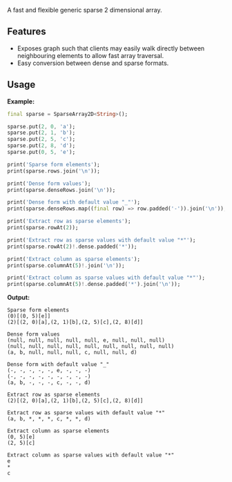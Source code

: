 <!-- 
This README describes the package. If you publish this package to pub.dev,
this README's contents appear on the landing page for your package.

For information about how to write a good package README, see the guide for
[writing package pages](https://dart.dev/guides/libraries/writing-package-pages). 

For general information about developing packages, see the Dart guide for
[creating packages](https://dart.dev/guides/libraries/create-library-packages)
and the Flutter guide for
[developing packages and plugins](https://flutter.dev/developing-packages). 
-->

A fast and flexible generic sparse 2 dimensional array.

## Features

* Exposes graph such that clients may easily walk directly between neighbouring elements to allow fast array traversal.
* Easy conversion between dense and sparse formats.

## Usage

**Example:**

```dart
final sparse = SparseArray2D<String>();

sparse.put(2, 0, 'a');
sparse.put(2, 1, 'b');
sparse.put(2, 5, 'c');
sparse.put(2, 8, 'd');
sparse.put(0, 5, 'e');

print('Sparse form elements');
print(sparse.rows.join('\n'));

print('Dense form values');
print(sparse.denseRows.join('\n'));

print('Dense form with default value "_"');
print(sparse.denseRows.map((final row) => row.padded('-')).join('\n'));

print('Extract row as sparse elements');
print(sparse.rowAt(2));

print('Extract row as sparse values with default value "*"');
print(sparse.rowAt(2)!.dense.padded('*'));

print('Extract column as sparse elements');
print(sparse.columnAt(5)!.join('\n'));

print('Extract column as sparse values with default value "*"');
print(sparse.columnAt(5)!.dense.padded('*').join('\n'));

```

**Output:**

```
Sparse form elements
(0)[(0, 5)[e]]
(2)[(2, 0)[a],(2, 1)[b],(2, 5)[c],(2, 8)[d]]

Dense form values
(null, null, null, null, null, e, null, null, null)
(null, null, null, null, null, null, null, null, null)
(a, b, null, null, null, c, null, null, d)

Dense form with default value "_"
(-, -, -, -, -, e, -, -, -)
(-, -, -, -, -, -, -, -, -)
(a, b, -, -, -, c, -, -, d)

Extract row as sparse elements
(2)[(2, 0)[a],(2, 1)[b],(2, 5)[c],(2, 8)[d]]

Extract row as sparse values with default value "*"
(a, b, *, *, *, c, *, *, d)

Extract column as sparse elements
(0, 5)[e]
(2, 5)[c]

Extract column as sparse values with default value "*"
e
*
c
```